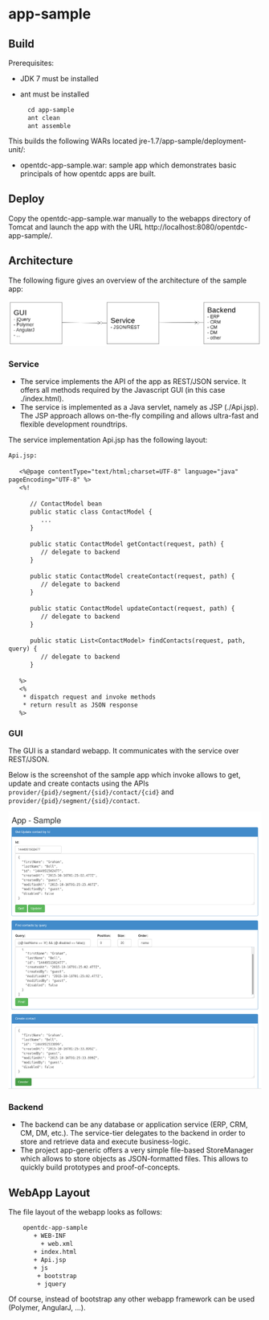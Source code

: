 # app-sample

## Build

Prerequisites:

* JDK 7 must be installed
* ant must be installed

		cd app-sample
		ant clean
		ant assemble


This builds the following WARs located jre-1.7/app-sample/deployment-unit/:

* opentdc-app-sample.war: sample app which demonstrates basic principals
  of how opentdc apps are built.


## Deploy

Copy the opentdc-app-sample.war manually to the webapps directory of Tomcat and launch
the app with the URL http://localhost:8080/opentdc-app-sample/.


## Architecture

The following figure gives an overview of the architecture of the sample app:

![](https://github.com/opentdc/app-sample/blob/master/architecture-1.png)

### Service

* The service implements the API of the app as REST/JSON service. It
  offers all methods required by the Javascript GUI (in this case ./index.html).
* The service is implemented as a Java servlet, namely as JSP (./Api.jsp). The 
  JSP approach allows on-the-fly compiling and allows ultra-fast and flexible 
  development roundtrips.
  
The service implementation Api.jsp has the following layout:

	Api.jsp:
	
	   <%@page contentType="text/html;charset=UTF-8" language="java" pageEncoding="UTF-8" %>
	   <%!
	
	      // ContactModel bean
	      public static class ContactModel {
	         ...
	      }
			
	      public static ContactModel getContact(request, path) {
	         // delegate to backend
	      }
			
	      public static ContactModel createContact(request, path) {
	         // delegate to backend
	      }
			
	      public static ContactModel updateContact(request, path) {
	         // delegate to backend
	      }
			
	      public static List<ContactModel> findContacts(request, path, query) {
	         // delegate to backend
	      }

	   %>
	   <%
	   	* dispatch request and invoke methods
	   	* return result as JSON response 
	   %>

### GUI
The GUI is a standard webapp. It communicates with the service over REST/JSON.

Below is the screenshot of the sample app which invoke allows to get, update and
create contacts using the APIs <code>provider/{pid}/segment/{sid}/contact/{cid}</code>
and <code>provider/{pid}/segment/{sid}/contact</code>.

![](https://github.com/opentdc/app-sample/blob/master/architecture-2.png)

### Backend

* The backend can be any database or application service (ERP, CRM, CM, DM, etc.).
  The service-tier delegates to the backend in order to store and retrieve data
  and execute business-logic. 
* The project app-generic offers a very simple file-based StoreManager which allows to
  store objects as JSON-formatted files. This allows to quickly build prototypes
  and proof-of-concepts. 

## WebApp Layout

The file layout of the webapp looks as follows:

		opentdc-app-sample
		   + WEB-INF
		     + web.xml
		   + index.html
		   + Api.jsp
		   + js
		   	+ bootstrap
		   	+ jquery
		   	
Of course, instead of bootstrap any other webapp framework can be used (Polymer, AngularJ, ...).
